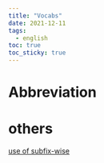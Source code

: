 ```yaml
---
title: "Vocabs"
date: 2021-12-11
tags:
  - english
toc: true
toc_sticky: true
---
```

# Abbreviation
# others
[use of subfix-wise](https://english.stackexchange.com/questions/6713/when-is-it-correct-to-use-the-wise-suffix)
